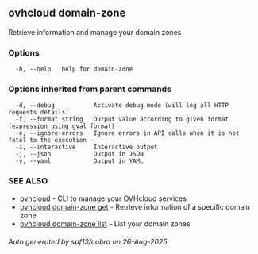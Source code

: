 ## ovhcloud domain-zone

Retrieve information and manage your domain zones

### Options

```
  -h, --help   help for domain-zone
```

### Options inherited from parent commands

```
  -d, --debug           Activate debug mode (will log all HTTP requests details)
  -f, --format string   Output value according to given format (expression using gval format)
  -e, --ignore-errors   Ignore errors in API calls when it is not fatal to the execution
  -i, --interactive     Interactive output
  -j, --json            Output in JSON
  -y, --yaml            Output in YAML
```

### SEE ALSO

* [ovhcloud](ovhcloud.md)	 - CLI to manage your OVHcloud services
* [ovhcloud domain-zone get](ovhcloud_domain-zone_get.md)	 - Retrieve information of a specific domain zone
* [ovhcloud domain-zone list](ovhcloud_domain-zone_list.md)	 - List your domain zones

###### Auto generated by spf13/cobra on 26-Aug-2025
